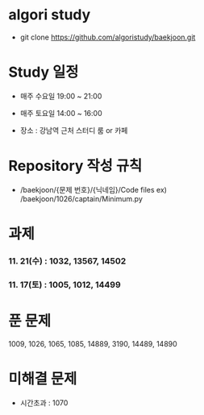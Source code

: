 # algori study
- git clone https://github.com/algoristudy/baekjoon.git

# Study 일정
- 매주 수요일 19:00 ~ 21:00
- 매주 토요일 14:00 ~ 16:00

- 장소 : 강남역 근처 스터디 룸 or 카페 

# Repository 작성 규칙
- /baekjoon/{문제 번호}/{닉네임}/Code files
    ex) /baekjoon/1026/captain/Minimum.py


# 과제
### 11. 21(수) : 1032, 13567, 14502
### 11. 17(토) : 1005, 1012, 14499

# 푼 문제
1009, 1026, 1065, 1085, 14889, 3190, 14489, 14890

# 미해결 문제
- 시간초과 : 1070
